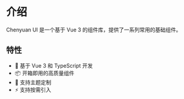 # 介绍

Chenyuan UI 是一个基于 Vue 3 的组件库，提供了一系列常用的基础组件。

## 特性

- 🚀 基于 Vue 3 和 TypeScript 开发
- 📦 开箱即用的高质量组件
- 🎨 支持主题定制
- ⚡️ 支持按需引入 